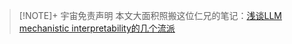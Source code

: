 

> [!NOTE]+ 宇宙免责声明
> 本文大面积照搬这位仁兄的笔记：[浅谈LLM mechanistic interpretability的几个流派](https://zhuanlan.zhihu.com/p/719002810)









